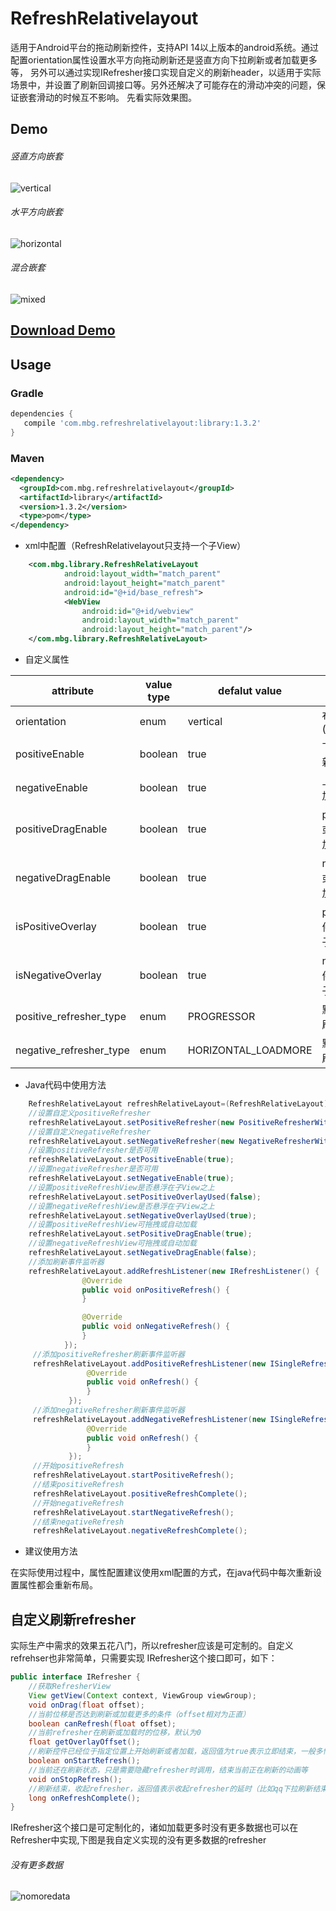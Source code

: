 # RefreshRelativelayout
适用于Android平台的拖动刷新控件，支持API 14以上版本的android系统。通过配置orientation属性设置水平方向拖动刷新还是竖直方向下拉刷新或者加载更多等，
另外可以通过实现IRefresher接口实现自定义的刷新header，以适用于实际场景中，并设置了刷新回调接口等。另外还解决了可能存在的滑动冲突的问题，保证嵌套滑动的时候互不影响。
先看实际效果图。
## Demo
###### 竖直方向嵌套
![vertical](https://github.com/KevinMbg/DemoImages/blob/master/RefreshRelativelayoutDemos/vertical.gif)
###### 水平方向嵌套
![horizontal](https://github.com/KevinMbg/DemoImages/blob/master/RefreshRelativelayoutDemos/horizontal.gif)
###### 混合嵌套
![mixed](https://github.com/KevinMbg/DemoImages/blob/master/RefreshRelativelayoutDemos/mixed.gif)

[Download Demo](https://github.com/KevinMbg/DemoImages/blob/master/RefreshRelativelayoutDemos/app-debug.apk)
----

Usage
-----
### Gradle
```groovy
dependencies {
   compile 'com.mbg.refreshrelativelayout:library:1.3.2'
}
```
### Maven
```xml
<dependency>
  <groupId>com.mbg.refreshrelativelayout</groupId>
  <artifactId>library</artifactId>
  <version>1.3.2</version>
  <type>pom</type>
</dependency>
```
* xml中配置（RefreshRelativelayout只支持一个子View）
```xml
    <com.mbg.library.RefreshRelativeLayout
            android:layout_width="match_parent"
            android:layout_height="match_parent"
            android:id="@+id/base_refresh">
            <WebView
                android:id="@+id/webview"
                android:layout_width="match_parent"
                android:layout_height="match_parent"/>
    </com.mbg.library.RefreshRelativeLayout>
```
* 自定义属性

|attribute|value type|defalut value| description|
| --- | --- | --- | --- |
|orientation|enum|vertical|布局方式水平或竖直(horizontal/vertical)|
|positiveEnable|boolean|true|下拉刷新或者右滑刷新是否可用|
|negativeEnable|boolean|true|上滑加载更多或左滑加载是否可用|
|positiveDragEnable|boolean|true|positve方向可拖拽或是滑动到边缘自动加载|
|negativeDragEnable|boolean|true|negative方向可拖拽或是滑动到边缘自动加载|
|isPositiveOverlay|boolean|true|positive方向刷新控件显示时是否悬浮在子View上方|
|isNegativeOverlay|boolean|true|negative方向刷新控件显示时是否悬浮在子View上方|
|positive_refresher_type|enum|PROGRESSOR|默认提供的positive刷新控件|
|negative_refresher_type|enum|HORIZONTAL_LOADMORE|默认提供的negative刷新控件|

* Java代码中使用方法
```java
    RefreshRelativeLayout refreshRelativeLayout=(RefreshRelativeLayout)findViewById(R.id.base_refresh);
    //设置自定义positiveRefresher
    refreshRelativeLayout.setPositiveRefresher(new PositiveRefresherWithText(true));
    //设置自定义negativeRefresher
    refreshRelativeLayout.setNegativeRefresher(new NegativeRefresherWithNodata(true));
    //设置positiveRefresher是否可用
    refreshRelativeLayout.setPositiveEnable(true);
    //设置negativeRefresher是否可用
    refreshRelativeLayout.setNegativeEnable(true);
    //设置positiveRefreshView是否悬浮在子View之上
    refreshRelativeLayout.setPositiveOverlayUsed(false);
    //设置negativeRefreshView是否悬浮在子View之上
    refreshRelativeLayout.setNegativeOverlayUsed(true);
    //设置positiveRefreshView可拖拽或自动加载
    refreshRelativeLayout.setPositiveDragEnable(true);
    //设置negativeRefreshView可拖拽或自动加载
    refreshRelativeLayout.setNegativeDragEnable(false);
    //添加刷新事件监听器
    refreshRelativeLayout.addRefreshListener(new IRefreshListener() {
                @Override
                public void onPositiveRefresh() {
                }

                @Override
                public void onNegativeRefresh() {
                }
            });
     //添加positiveRefresher刷新事件监听器
     refreshRelativeLayout.addPositiveRefreshListener(new ISingleRefreshListener() {
                 @Override
                 public void onRefresh() {
                 }
             });
     //添加negativeRefresher刷新事件监听器
     refreshRelativeLayout.addNegativeRefreshListener(new ISingleRefreshListener() {
                 @Override
                 public void onRefresh() {
                 }
             });
     //开始positiveRefresh
     refreshRelativeLayout.startPositiveRefresh();
     //结束positiveRefresh
     refreshRelativeLayout.positiveRefreshComplete();
     //开始negativeRefresh
     refreshRelativeLayout.startNegativeRefresh();
     //结束negativeRefresh
     refreshRelativeLayout.negativeRefreshComplete();
```
* 建议使用方法

在实际使用过程中，属性配置建议使用xml配置的方式，在java代码中每次重新设置属性都会重新布局。

## 自定义刷新refresher
实际生产中需求的效果五花八门，所以refresher应该是可定制的。自定义refrehser也非常简单，只需要实现
IRefresher这个接口即可，如下：
```java
public interface IRefresher {
    //获取RefresherView
    View getView(Context context, ViewGroup viewGroup);
    void onDrag(float offset);
    //当前位移是否达到刷新或加载更多的条件（offset相对为正直）
    boolean canRefresh(float offset);
    //当前refresher在刷新或加载时的位移，默认为0
    float getOverlayOffset();
    //刷新控件已经位于指定位置上开始刷新或者加载，返回值为true表示立即结束，一般多情况下返回false，类似demo中右滑加载更多的情况返回true
    boolean onStartRefresh();
    //当前还在刷新状态，只是需要隐藏refresher时调用，结束当前正在刷新的动画等
    void onStopRefresh();
    //刷新结束，收起refresher，返回值表示收起refresher的延时（比如qq下拉刷新结束的延时）
    long onRefreshComplete();
}
```
IRefresher这个接口是可定制化的，诸如加载更多时没有更多数据也可以在Refresher中实现,下图是我自定义实现的没有更多数据的refresher
###### 没有更多数据
![nomoredata](https://github.com/KevinMbg/DemoImages/blob/master/RefreshRelativelayoutDemos/nomoredata.gif)



